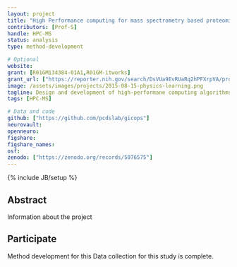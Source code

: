 ```yaml
---
layout: project
title: "High Performance computing for mass spectrometry based proteomics"
contributors: [Prof-S]
handle: HPC-MS
status: analysis
type: method-development

# Optional
website:
grant: [R01GM134384-01A1,R01GM-itworks]
grant_url: ["https://reporter.nih.gov/search/DsVUa9EvRUaRq2hPFXrpVA/project-details/9973317#details","https://reporter.nih.gov/search/DsVUa9EvRUaRq2hPFXrpVA/project-details/9973317#details"]
image: /assets/images/projects/2015-08-15-physics-learning.png
tagline: Design and development of high-performane computing algorithms for large-scale MS omics data using hetregenous architectures
tags: [HPC-MS]

# Data and code
github: ["https://github.com/pcdslab/gicops"]
neurovault:
openneuro:
figshare:
figshare_names:
osf:
zenodo: ["https://zenodo.org/records/5076575"]
---
```

{% include JB/setup %}

## Abstract

Information about the project

## Participate

Method development for this Data collection for this study is complete.
